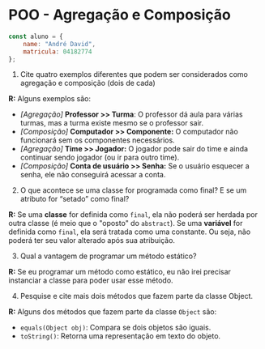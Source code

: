 # POO - Agregação e Composição

```js
const aluno = {
    name: "André David",
    matricula: 04182774
};
```

01) Cite quatro exemplos diferentes que podem ser considerados como agregação e composição (dois de cada)

**R:** Alguns exemplos são: 

- *[Agregação]* **Professor >> Turma**: O professor dá aula para várias turmas, mas a turma existe mesmo se o professor sair.
- *[Composição]* **Computador >> Componente:** O computador não funcionará sem os componentes necessários.
- *[Agregação]* **Time >> Jogador:** O jogador pode sair do time e ainda continuar sendo jogador (ou ir para outro time).
- *[Composição]* **Conta de usuário >> Senha:** Se o usuário esquecer a senha, ele não conseguirá acessar a conta.

02) O que acontece se uma classe for programada como final? E se um atributo for “setado” como final?

**R:** Se uma **classe** for definida como `final`, ela não poderá ser herdada por outra classe (é meio que o "oposto" do `abstract`). Se uma **variável** for definida como `final`, ela será tratada como uma constante. Ou seja, não poderá ter seu valor alterado após sua atribuição.

03) Qual a vantagem de programar um método estático?

**R:** Se eu programar um método como estático, eu não irei precisar instanciar a classe para poder usar esse método.

04) Pesquise e cite mais dois métodos que fazem parte da classe Object.

**R:** Alguns dos métodos que fazem parte da classe `Object` são:

- `equals(Object obj)`: Compara se dois objetos são iguais.
- `toString()`: Retorna uma representação em texto do objeto.

